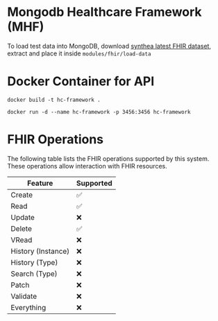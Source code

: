 # Mongodb Healthcare Framework (MHF)

To load test data into MongoDB, download [synthea latest FHIR dataset](https://synthetichealth.github.io/synthea-sample-data/downloads/latest/synthea_sample_data_fhir_latest.zip), extract and place it inside `modules/fhir/load-data`


# Docker Container for API
```
docker build -t hc-framework .
```

```
docker run -d --name hc-framework -p 3456:3456 hc-framework
```

# FHIR Operations

The following table lists the FHIR operations supported by this system. These operations allow interaction with FHIR resources.

| Feature             | Supported |
| ------------------- | --------- |
| Create             | ✅       |
| Read               | ✅       |
| Update             | ❌       |
| Delete             | ✅      |
| VRead              | ❌       |
| History (Instance) | ❌       |
| History (Type)     | ❌       |
| Search (Type)      | ❌       |
| Patch              | ❌       |
| Validate           | ❌       |
| Everything         | ❌       |